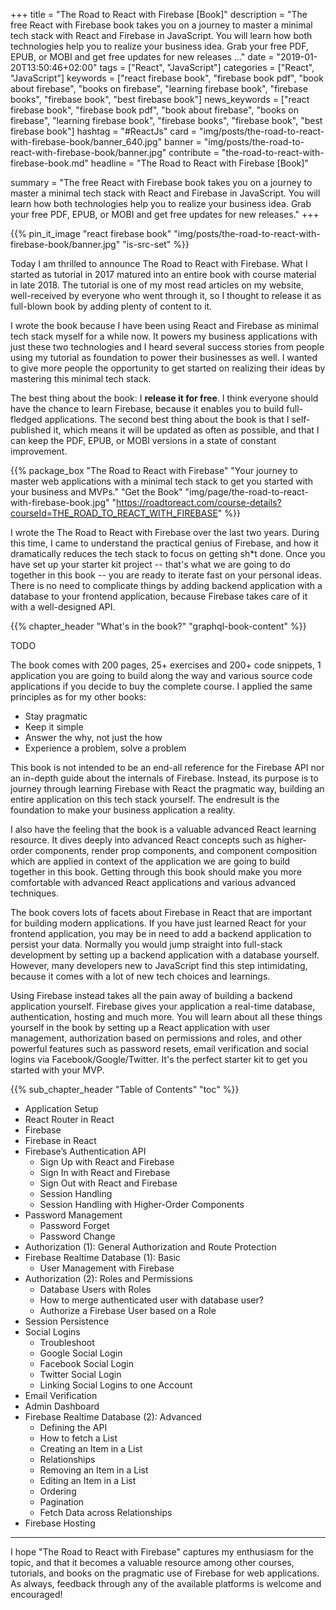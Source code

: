 +++
title = "The Road to React with Firebase [Book]"
description = "The free React with Firebase book takes you on a journey to master a minimal tech stack with React and Firebase in JavaScript. You will learn how both technologies help you to realize your business idea. Grab your free PDF, EPUB, or MOBI and get free updates for new releases ..."
date = "2019-01-20T13:50:46+02:00"
tags = ["React", "JavaScript"]
categories = ["React", "JavaScript"]
keywords = ["react firebase book", "firebase book pdf", "book about firebase", "books on firebase", "learning firebase book", "firebase books", "firebase book", "best firebase book"]
news_keywords = ["react firebase book", "firebase book pdf", "book about firebase", "books on firebase", "learning firebase book", "firebase books", "firebase book", "best firebase book"]
hashtag = "#ReactJs"
card = "img/posts/the-road-to-react-with-firebase-book/banner_640.jpg"
banner = "img/posts/the-road-to-react-with-firebase-book/banner.jpg"
contribute = "the-road-to-react-with-firebase-book.md"
headline = "The Road to React with Firebase [Book]"

summary = "The free React with Firebase book takes you on a journey to master a minimal tech stack with React and Firebase in JavaScript. You will learn how both technologies help you to realize your business idea. Grab your free PDF, EPUB, or MOBI and get free updates for new releases."
+++

{{% pin_it_image "react firebase book" "img/posts/the-road-to-react-with-firebase-book/banner.jpg" "is-src-set" %}}

Today I am thrilled to announce The Road to React with Firebase. What I started as tutorial in 2017 matured into an entire book with course material in late 2018. The tutorial is one of my most read articles on my website, well-received by everyone who went through it, so I thought to release it as full-blown book by adding plenty of content to it.

I wrote the book because I have been using React and Firebase as minimal tech stack myself for a while now. It powers my business applications with just these two technologies and I heard several success stories from people using my tutorial as foundation to power their businesses as well. I wanted to give more people the opportunity to get started on realizing their ideas by mastering this minimal tech stack.

The best thing about the book: I **release it for free**. I think everyone should have the chance to learn Firebase, because it enables you to build full-fledged applications. The second best thing about the book is that I self-published it, which means it will be updated as often as possible, and that I can keep the PDF, EPUB, or MOBI versions in a state of constant improvement.

{{% package_box "The Road to React with Firebase" "Your journey to master web applications with a minimal tech stack to get you started with your business and MVPs." "Get the Book" "img/page/the-road-to-react-with-firebase-book.jpg" "https://roadtoreact.com/course-details?courseId=THE_ROAD_TO_REACT_WITH_FIREBASE" %}}

I wrote the The Road to React with Firebase over the last two years. During this time, I came to understand the practical genius of Firebase, and how it dramatically reduces the tech stack to focus on getting sh*t done. Once you have set up your starter kit project -- that's what we are going to do together in this book -- you are ready to iterate fast on your personal ideas. There is no need to complicate things by adding backend application with a database to your frontend application, because Firebase takes care of it with a well-designed API.

{{% chapter_header "What's in the book?" "graphql-book-content" %}}

TODO

The book comes with 200 pages, 25+ exercises and 200+ code snippets, 1 application you are going to build along the way and various source code applications if you decide to buy the complete course. I applied the same principles as for my other books:

* Stay pragmatic
* Keep it simple
* Answer the why, not just the how
* Experience a problem, solve a problem

This book is not intended to be an end-all reference for the Firebase API nor an in-depth guide about the internals of Firebase. Instead, its purpose is to journey through learning Firebase with React the pragmatic way, building an entire application on this tech stack yourself. The endresult is the foundation to make your business application a reality.

I also have the feeling that the book is a valuable advanced React learning resource. It dives deeply into advanced React concepts such as higher-order components, render prop components, and component composition which are applied in context of the application we are going to build together in this book. Getting through this book should make you more comfortable with advanced React applications and various advanced techniques.

The book covers lots of facets about Firebase in React that are important for building modern applications. If you have just learned React for your frontend application, you may be in need to add a backend application to persist your data. Normally you would jump straight into full-stack development by setting up a backend application with a database yourself. However, many developers new to JavaScript find this step intimidating, because it comes with a lot of new tech choices and learnings.

Using Firebase instead takes all the pain away of building a backend application yourself. Firebase gives your application a real-time database, authentication, hosting and much more. You will learn about all these things yourself in the book by setting up a React application with user management, authorization based on permissions and roles, and other powerful features such as password resets, email verification and social logins via Facebook/Google/Twitter. It's the perfect starter kit to get you started with your MVP.

{{% sub_chapter_header "Table of Contents" "toc" %}}

* Application Setup
* React Router in React
* Firebase
* Firebase in React
* Firebase’s Authentication API
  * Sign Up with React and Firebase
  * Sign In with React and Firebase
  * Sign Out with React and Firebase
  * Session Handling
  * Session Handling with Higher-Order Components
* Password Management
  * Password Forget
  * Password Change
* Authorization (1): General Authorization and Route Protection
* Firebase Realtime Database (1): Basic
  * User Management with Firebase
* Authorization (2): Roles and Permissions
  * Database Users with Roles
  * How to merge authenticated user with database user?
  * Authorize a Firebase User based on a Role
* Session Persistence
* Social Logins
  * Troubleshoot
  * Google Social Login
  * Facebook Social Login
  * Twitter Social Login
  * Linking Social Logins to one Account
* Email Verification
* Admin Dashboard
* Firebase Realtime Database (2): Advanced
  * Defining the API
  * How to fetch a List
  * Creating an Item in a List
  * Relationships
  * Removing an Item in a List
  * Editing an Item in a List
  * Ordering
  * Pagination
  * Fetch Data across Relationships
* Firebase Hosting

<hr class="section-divider">

I hope "The Road to React with Firebase" captures my enthusiasm for the topic, and that it becomes a valuable resource among other courses, tutorials, and books on the pragmatic use of Firebase for web applications. As always, feedback through any of the available platforms is welcome and encouraged!




